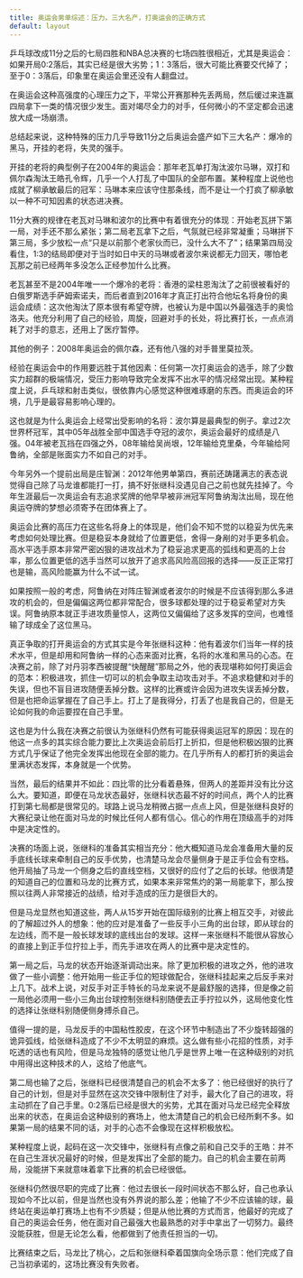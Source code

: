 ```yaml
---
title: 奥运会男单综述：压力，三大名产，打奥运会的正确方式
default: layout
---
```


乒乓球改成11分之后的七局四胜和NBA总决赛的七场四胜很相近，尤其是奥运会：如果开局0:2落后，其实已经是很大劣势；1：3落后，很大可能比赛要交代掉了；至于0：3落后，印象里在奥运会里还没有人翻盘过。

在奥运会这种高强度的心理压力之下，平常公开赛那种先丢两局，然后缓过来连赢四局拿下一类的情况很少发生。面对竭尽全力的对手，任何微小的不坚定都会迅速放大成一场崩溃。

总结起来说，这种特殊的压力几乎导致11分之后奥运会盛产如下三大名产：爆冷的黑马，开挂的老将，失灵的强手。

开挂的老将的典型例子在2004年的奥运会：那年老瓦单打淘汰波尔马琳，双打和佩尔森淘汰王皓孔令辉，几乎一个人打乱了中国队的全部布置。某种程度上说他也成就了柳承敏最后的冠军：马琳本来应该守住那条线，而不是让一个打疯了柳承敏以一种不可知因素的状态进决赛。

11分大赛的规律在老瓦对马琳和波尔的比赛中有着很充分的体现：开始老瓦拼下第一局，对手还不那么紧张；第二局老瓦拿下之后，气氛就已经非常凝重；马琳拼下第三局，多少放松一点“只是以前那个老家伙而已，没什么大不了”；结果第四局没看住，1:3的结局即便对于当时如日中天的马琳或者波尔来说都无力回天，哪怕老瓦那之前已经两年多没怎么正经参加什么比赛。

老瓦甚至不是2004年唯一一个爆冷的老将：香港的梁柱恩淘汰了之前很被看好的白俄罗斯选手萨姆索诺夫，而后者直到2016年才真正打出符合他坛名将身份的奥运会成绩：这次他淘汰了原本很有希望夺牌，也被认为是中国以外最强选手的奥恰洛夫。他充分利用了自己的经验，周旋，回避对手的长处，将比赛打长，一点点消耗了对手的意志，还用上了医疗暂停。

其他的例子：2008年奥运会的佩尔森，还有他八强的对手普里莫拉茨。

经验在奥运会中的作用要远胜于其他因素：任何第一次打奥运会的选手，除了少数实力超群的极端情况，受压力影响导致完全发挥不出水平的情况经常出现。某种程度上说，乒乓球和射击类似，很依靠内心感觉这种很难琢磨的东西。而奥运会的环境，几乎是最容易影响心理的。

这也就是为什么奥运会上经常出受影响的名将：波尔算是最典型的例子。拿过2次世界杯冠军，其中05年战胜全部中国选手夺冠的波尔，奥运会最好的成绩是八强。04年被老瓦挡在四强之外，08年输给吴尚垠，12年输给克里桑，今年输给阿鲁纳，全部是账面实力不如自己的对手。

今年另外一个提前出局是庄智渊：2012年他男单第四，赛前还踌躇满志的表态说觉得自己除了马龙谁都能打一打，搞不好张继科没遇见自己之前也就先挂掉了。今年生涯最后一次奥运会有志追求奖牌的他早早被非洲冠军阿鲁纳淘汰出局，现在他奥运夺牌的梦想必须寄予在团体赛上了。

奥运会比赛的高压力在这些名将身上的体现是，他们会不知不觉的以稳妥为优先来考虑如何处理比赛。但是稳妥本身就给了位置更低，舍得一身剐的对手更多机会。高水平选手原本非常严密凶狠的进攻战术为了稳妥追求更高的弧线和更高的上台率，那么位置更低的选手当然可以放开了追求高风险高回报的选择——反正正常打也是输，高风险能赢为什么不试一试。

如果按照一般的考虑，阿鲁纳在对阵庄智渊或者波尔的时候是不应该得到那么多进攻的机会的，但是偏偏这两位都非常配合，很多球都处理的过于稳妥希望对方失误。阿鲁纳原本就正手进攻质量惊人，这两位又偏偏给了这多发挥的空间，也难怪输了球成全了这位黑马。

真正争取的打开奥运会的方式其实是今年张继科这种：他有着波尔们当年一样的技术水平，但是却用和阿鲁纳一样的心态来面对比赛，名将的水准和黑马的心态。在决赛之前，除了对丹羽孝西被提醒“快醒醒”那局之外，他的表现堪称如何打奥运会的范本：积极进攻，抓住一切可以的机会争取主动攻击对手。不追求稳健和对手的失误，但也不盲目进攻随便丢掉分数。这样的比赛或许会因为进攻失误丢掉分数，但是也把命运掌握在了自己手上。打上了是我得分，打丢了也是我自己的，但是无论如何我的命运要捏在自己手里。

这也是为什么我在决赛之前很认为张继科仍然有可能获得奥运冠军的原因：现在的他这一点多的其实综合能力要比上次奥运会前后打上折扣，但是他积极凶狠的比赛方式几乎保证了他完全发挥出他现在全部的能力。在几乎所有人的都打折的奥运会里满状态发挥，本身就是一个优势。

当然，最后的结果并不如此：四比零的比分看着悬殊，但两人的差距并没有比分这么大。要知道，即便在马龙状态最好，张继科状态最不好的时间点，两个人的比赛打到第七局都是很常见的。球路上说马龙稍微占据一点点上风，但是张继科良好的大赛纪录让他在面对马龙的时候比任何人都有信心。信心的作用在顶级高手的对阵中是决定性的。

决赛的场面上说，张继科的准备其实相当充分：他大概知道马龙会准备用大量的反手底线长球来牵制自己的反手优势，也清楚马龙会尽量侧身于是正手位会有空档。他开局抽了马龙一个侧身之后的直线空档，又很好的应付了之后的长球。他很清楚的知道自己的位置和马龙的比赛方式，如果本来非常焦灼的第一局能拿下，那么按照以往两人非常接近的战绩，给对手造成的压力是很巨大的。

但是马龙显然也知道这些，两人从15岁开始在国际级别的比赛上相互交手，对彼此的了解超过外人的想象：他的应对是准备了一些反手小三角的出台球，即从球台的左边线，而不是一般长球发球的底线出台的发球。这样一来张继科不能很从容放心的直接上到正手位拧拉上手，而先手进攻在两人的比赛中是决定性的。

第一局之后，马龙的状态开始逐渐调动出来。除了更加积极的进攻之外，他的进攻做了一些小调整：他开始用一些正手位的短球做配合，张继科挂起来之后反手来对上几下。战术上说，对反手对正手特长的马龙来说不是最舒服的选择，但是像之前一局他必须用一些小三角出台球控制张继科别随便去正手拧拉以外，这局他变化性的选择让张继科别随便侧身搏杀自己。

值得一提的是，马龙反手的中国粘性胶皮，在这个环节中制造出了不少旋转超强的诡异弧线，给张继科造成了不少不太明显的麻烦。这么做有些小花招的性质，对手吃透的话也有风险，但是马龙独特的感觉让他几乎是世界上唯一在这种级别的对抗中用得出这种技术的人，这给了他底气。

第二局也输了之后，张继科已经很清楚自己的机会不太多了：他已经很好的执行了自己的计划，但是对手显然在这次交锋中限制住了对手，最大化了自己的进攻，将主动抓在了自己手里。0:2落后已经是很大的劣势，尤其在面对马龙已经完全释放出来的状态，在奥运会这种级别的赛场上，他太清楚自己的机会已经所剩不多。如果第一局的结果不同的话，对手的心态不会像现在这样积极放松。

某种程度上说，起码在这一次交锋中，张继科有点像之前和自己交手的王皓：并不在自己生涯状况最好的时候，但是发挥出了全部的能力。自己的机会主要在前两局，没能拼下来就意味着拿下比赛的机会已经很低。

张继科仍然很尽职的完成了比赛：他过去很长一段时间状态不那么好，自己也承认现如今不比以前，但是当然也没有外界说的那么差；他输了不少不应该输的球，最终站在奥运单打赛场上也有不少质疑；但是从他比赛的方式而言，他最好的完成了自己的奥运会任务，他在面对自己最强大也最熟悉的对手中拿出了一切努力。最终没能获胜，但是无论怎么看，他都做到了他责任担当的一切。

比赛结束之后，马龙比了桃心，之后和张继科牵着国旗向全场示意：他们完成了自己当初承诺的，这场比赛没有失败者。
